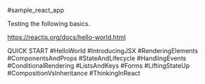 #sample_react_app

Testing the following basics.

https://reactjs.org/docs/hello-world.html

QUICK START
#HelloWorld
#IntroducingJSX
#RenderingElements
#ComponentsAndProps
#StateAndLifecycle
#HandlingEvents
#ConditionalRendering
#ListsAndKeys
#Forms
#LiftingStateUp
#CompositionVsInheritance
#ThinkingInReact